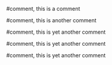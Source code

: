 #comment, this is a comment

#comment, this is another comment

#comment, this is yet another comment

#comment, this is yet another comment

#comment, this is yet another comment
